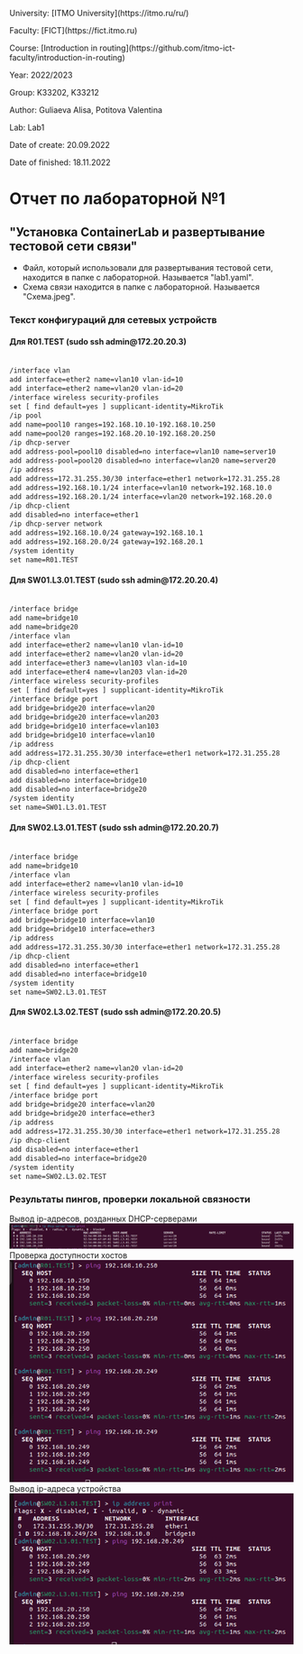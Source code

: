<p>University: [ITMO University](https://itmo.ru/ru/)</p>
<p>Faculty: [FICT](https://fict.itmo.ru)</p>
<p>Course: [Introduction in routing](https://github.com/itmo-ict-faculty/introduction-in-routing)</p>
<p>Year: 2022/2023 </p>
<p>Group: K33202, K33212</p>
<p>Author: Guliaeva Alisa, Potitova Valentina </p>
<p>Lab: Lab1 </p>
<p>Date of create: 20.09.2022 </p>
<p>Date of finished: 18.11.2022</p>
<h1>Отчет по лабораторной №1</h1>
<h2>"Установка ContainerLab и развертывание тестовой сети связи"</h2>
<ul>
<li>Файл, который использовали для развертывания тестовой сети, находится в папке с лабораторной. Называется "lab1.yaml".</li>
<li>Схема связи находится в папке с лабораторной. Называется "Схема.jpeg".</li>
</ul>
<h3>Текст конфигураций для сетевых устройств</h3>

<h4>Для R01.TEST (sudo ssh admin@172.20.20.3)</h4>

<pre><code>
/interface vlan
add interface=ether2 name=vlan10 vlan-id=10
add interface=ether2 name=vlan20 vlan-id=20
/interface wireless security-profiles
set [ find default=yes ] supplicant-identity=MikroTik
/ip pool
add name=pool10 ranges=192.168.10.10-192.168.10.250
add name=pool20 ranges=192.168.20.10-192.168.20.250
/ip dhcp-server
add address-pool=pool10 disabled=no interface=vlan10 name=server10
add address-pool=pool20 disabled=no interface=vlan20 name=server20
/ip address
add address=172.31.255.30/30 interface=ether1 network=172.31.255.28
add address=192.168.10.1/24 interface=vlan10 network=192.168.10.0
add address=192.168.20.1/24 interface=vlan20 network=192.168.20.0
/ip dhcp-client
add disabled=no interface=ether1
/ip dhcp-server network
add address=192.168.10.0/24 gateway=192.168.10.1
add address=192.168.20.0/24 gateway=192.168.20.1
/system identity
set name=R01.TEST
</code></pre>

<h4>Для SW01.L3.01.TEST (sudo ssh admin@172.20.20.4)</h4>

<pre><code>
/interface bridge
add name=bridge10
add name=bridge20
/interface vlan
add interface=ether2 name=vlan10 vlan-id=10
add interface=ether2 name=vlan20 vlan-id=20
add interface=ether3 name=vlan103 vlan-id=10
add interface=ether4 name=vlan203 vlan-id=20
/interface wireless security-profiles
set [ find default=yes ] supplicant-identity=MikroTik
/interface bridge port
add bridge=bridge20 interface=vlan20
add bridge=bridge20 interface=vlan203
add bridge=bridge10 interface=vlan103
add bridge=bridge10 interface=vlan10
/ip address
add address=172.31.255.30/30 interface=ether1 network=172.31.255.28
/ip dhcp-client
add disabled=no interface=ether1
add disabled=no interface=bridge10
add disabled=no interface=bridge20
/system identity
set name=SW01.L3.01.TEST
</code></pre>

<h4>Для SW02.L3.01.TEST (sudo ssh admin@172.20.20.7)</h4>

<pre><code>
/interface bridge
add name=bridge10
/interface vlan
add interface=ether2 name=vlan10 vlan-id=10
/interface wireless security-profiles
set [ find default=yes ] supplicant-identity=MikroTik
/interface bridge port
add bridge=bridge10 interface=vlan10
add bridge=bridge10 interface=ether3
/ip address
add address=172.31.255.30/30 interface=ether1 network=172.31.255.28
/ip dhcp-client
add disabled=no interface=ether1
add disabled=no interface=bridge10
/system identity
set name=SW02.L3.01.TEST
</code></pre>

<h4>Для SW02.L3.02.TEST (sudo ssh admin@172.20.20.5)</h4>

<pre><code>
/interface bridge
add name=bridge20
/interface vlan
add interface=ether2 name=vlan20 vlan-id=20
/interface wireless security-profiles
set [ find default=yes ] supplicant-identity=MikroTik
/interface bridge port
add bridge=bridge20 interface=vlan20
add bridge=bridge20 interface=ether3
/ip address
add address=172.31.255.30/30 interface=ether1 network=172.31.255.28
/ip dhcp-client
add disabled=no interface=ether1
add disabled=no interface=bridge20
/system identity
set name=SW02.L3.02.TEST
</code></pre>


<h3>Результаты пингов, проверки локальной связности</h3>
<figcaption>Вывод ip-адресов, розданных DHCP-серверами</figcaption>
<img src="1.png" alt="">
<figcaption>Проверка доступности хостов</figcaption>
<img src="2.png" alt="">
<figcaption>Вывод ip-адреса устройства</figcaption>
<img src="3.png" alt="">

